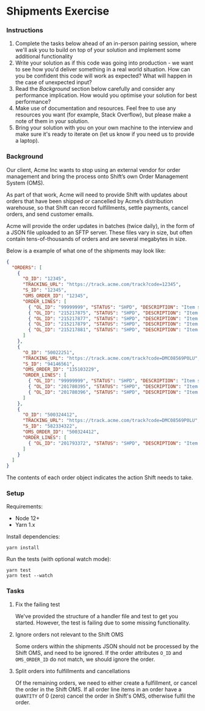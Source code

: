 # Shipments Exercise

### Instructions

1. Complete the tasks below ahead of an in-person pairing session, where we'll ask you to build on top of your solution and implement some additional functionality
2. Write your solution as if this code was going into production - we want to see how you'd deliver something in a real world situation. How can you be confident this code will work as expected? What will happen in the case of unexpected input?
3. Read the _Background_ section below carefully and consider any performance implication. How would you optimise your solution for best performance?
4. Make use of documentation and resources. Feel free to use any resources you want (for example, Stack Overflow), but please make a note of them in your solution.
5. Bring your solution with you on your own machine to the interview and make sure it's ready to iterate on (let us know if you need us to provide a laptop).

### Background

Our client, Acme Inc wants to stop using an external vendor for order management and bring the process onto Shift’s own Order Management System (OMS).

As part of that work, Acme will need to provide Shift with updates about orders that have been shipped or cancelled by Acme’s distribution warehouse, so that Shift can record fulfillments, settle payments, cancel orders, and send customer emails.

Acme will provide the order updates in batches (twice daily), in the form of a JSON file uploaded to an SFTP server. These files vary in size, but often contain tens-of-thousands of orders and are several megabytes in size.

Below is a example of what one of the shipments may look like:

```json
{
  "ORDERS": [
    {
      "O_ID": "12345",
      "TRACKING_URL": "https://track.acme.com/track?code=12345",
      "S_ID": "12345",
      "OMS_ORDER_ID": "12345",
      "ORDER_LINES": [
        { "OL_ID": "99999999", "STATUS": "SHPD", "DESCRIPTION": "Item shipped to customer", "SKU": "S2377460_C000_000", "QUANTITY": "1", "O_QTY": "1" },
        { "OL_ID": "215217875", "STATUS": "SHPD", "DESCRIPTION": "Item shipped to customer", "SKU": "S2798364_C000_000", "QUANTITY": "1", "O_QTY": "1" },
        { "OL_ID": "215217877", "STATUS": "SHPD", "DESCRIPTION": "Item shipped to customer", "SKU": "S2673230_C000_000", "QUANTITY": "1", "O_QTY": "1" },
        { "OL_ID": "215217879", "STATUS": "SHPD", "DESCRIPTION": "Item shipped to customer", "SKU": "S2759275_C000_000", "QUANTITY": "1", "O_QTY": "1" },
        { "OL_ID": "215217881", "STATUS": "SHPD", "DESCRIPTION": "Item shipped to customer", "SKU": "S2772154_C000_000", "QUANTITY": "1", "O_QTY": "1" }
      ]
    },
    {
      "O_ID": "50022251",
      "TRACKING_URL": "https://track.acme.com/track?code=DMC08569P0LU",
      "S_ID": "94146561",
      "OMS_ORDER_ID": "135103229",
      "ORDER_LINES": [
        { "OL_ID": "99999999", "STATUS": "SHPD", "DESCRIPTION": "Item shipped to customer", "SKU": "S2377460_C000_000", "QUANTITY": "1", "O_QTY": "1" },
        { "OL_ID": "201780395", "STATUS": "SHPD", "DESCRIPTION": "Item shipped to customer", "SKU": "S2655371_C511_XL", "QUANTITY": "0", "O_QTY": "2" },
        { "OL_ID": "201780396", "STATUS": "SHPD", "DESCRIPTION": "Item shipped to customer", "SKU": "S2670159_C333_010", "QUANTITY": "1", "O_QTY": "2" }
      ]
    },
    {
      "O_ID": "500324412",
      "TRACKING_URL": "https://track.acme.com/track?code=DMC08569P0LU",
      "S_ID": "582334322",
      "OMS_ORDER_ID": "500324412",
      "ORDER_LINES": [
        { "OL_ID": "201793372", "STATUS": "SHPD", "DESCRIPTION": "Item shipped to customer", "SKU": "S2377460_C000_000", "QUANTITY": "0", "O_QTY": "1" }
      ]
    }
  ]
}
```

The contents of each order object indicates the action Shift needs to take.

### Setup

Requirements:

* Node 12+
* Yarn 1.x

Install dependencies:

```
yarn install
```

Run the tests (with optional watch mode):

```
yarn test
yarn test --watch
```

### Tasks

1. Fix the failing test
   
   We've provided the structure of a handler file and test to get you started. However, the test is failing due to some missing functionality. 
   
2. Ignore orders not relevant to the Shift OMS

   Some orders within the shipments JSON should not be processed by the Shift OMS, and need to be ignored. If the order attributes `O_ID` and `OMS_ORDER_ID` do not match, we should ignore the order.

3. Split orders into fulfillments and cancellations

   Of the remaining orders, we need to either create a fulfillment, or cancel the order in the Shift OMS. If all order line items in an order have a `QUANTITY` of 0 (zero) cancel the order in Shift's OMS, otherwise fulfil the order.
